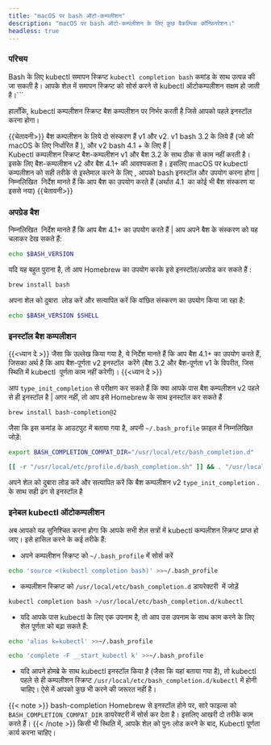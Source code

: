 ```yaml
---
title: "macOS पर bash ऑटो-कम्पलीशन"
description: "macOS पर bash ऑटो-कम्पलीशन के लिए कुछ वैकल्पिक कॉन्फ़िगरेशन।"
headless: true
---
```


### परिचय

Bash के लिए kubectl समापन स्क्रिप्ट `kubectl completion bash` कमांड के साथ उत्पन्न की जा सकती है। आपके शेल में समापन स्क्रिप्ट को सोर्स करने से kubectl ऑटोकम्पलीशन सक्षम हो जाती है।```

हालाँकि, kubectl कम्पलीशन स्क्रिप्ट बैश कम्पलीशन पर निर्भर करती है जिसे आपको पहले इनस्टॉल करना होगा।

{{चेतावनी>}} बैश कम्पलीशन के लिये दो संस्करण हैं  v1 और v2. v1 bash 3.2 के लिये हैं (जो की macOS के लिए निर्धारित हैं ), और v2 bash 4.1 + के लिए हैं |   
Kubectl कम्पलीशन स्क्रिप्ट  बैश-कम्पलीशन v1 और बैश 3.2 के साथ ठीक से काम नहीं करती है। इसके लिए बैश-कम्पलीशन v2 और बैश 4.1+ की आवश्यकता है।
इसलिए macOS पर kubectl कम्पलीशन को सही तरीके से इस्तेमाल करने के लिए , आपको bash इनस्टॉल और उपयोग करना होगा | निम्नलिखित  निर्देश मानते हैं कि आप बैश का उपयोग करते हैं (अर्थात 4.1  का कोई भी बैश संस्करण या इससे नया)
{{चेतावनी>}}

### अपग्रेड बैश 

निम्नलिखित  निर्देश मानते हैं कि आप बैश 4.1+ का उपयोग करते हैं | आप अपने बैश के संस्करण को   यह चलाकर देख सकते हैं:
```bash
echo $BASH_VERSION
```

यदि यह बहुत पुराना है, तो आप Homebrew का उपयोग करके इसे इनस्टॉल/अपग्रेड कर सकते हैं :
```bash
brew install bash
```

अपना शेल को दुबारा  लोड करें और सत्यापित करें कि वांछित संस्करण का उपयोग किया जा रहा है:
```bash
echo $BASH_VERSION $SHELL
```

### इनस्टॉल बैश कम्पलीशन

{{<ध्यान दे >}}
जैसा कि उल्लेख किया गया है, ये निर्देश मानते हैं कि आप बैश 4.1+ का उपयोग करते हैं, जिसका अर्थ है कि आप बैश-पूर्णता v2 इनस्टॉल  करेंगे (बैश 3.2 और बैश-पूर्णता v1 के विपरीत, जिस स्थिति में kubectl  पूर्णता काम नहीं करेगी)।
{{<ध्यान दे >}}

आप `type_init_completion` से परीक्षण कर सकते हैं कि क्या आपके पास बैश कम्पलीशन v2 पहले से ही इनस्टॉल है | अगर नहीं, तो आप इसे Homebrew के साथ इनस्टॉल कर सकते हैं

```bash
brew install bash-completion@2
```

जैसा कि इस कमांड के आउटपुट में बताया गया है, अपनी `~/.bash_profile` फ़ाइल में निम्नलिखित जोड़ें:

```bash
export BASH_COMPLETION_COMPAT_DIR="/usr/local/etc/bash_completion.d"

[[ -r "/usr/local/etc/profile.d/bash_completion.sh" ]] && . "/usr/local/etc/profile.d/bash_completion.sh"
```
  
अपने शेल को दुबारा लोड करें और सत्यापित करें कि बैश कम्पलीशन v2 `type_init_completion` . के साथ सही ढंग से इनस्टॉल है

### इनेबल kubectl ऑटोकम्पलीशन

अब आपको यह सुनिश्चित करना होगा कि आपके सभी शेल सत्रों में kubectl कम्पलीशन स्क्रिप्ट प्राप्त हो जाए। इसे हासिल करने के कई तरीके हैं:

- अपने कम्पलीशन स्क्रिप्ट को  `~/.bash_profile`  में सोर्स करें  
```bash
echo 'source <(kubectl completion bash)' >>~/.bash_profile
```

- कम्पलीशन स्क्रिप्ट को `/usr/local/etc/bash_completion.d` डायरेक्टरी  में जोड़ें
```bash
kubectl completion bash >/usr/local/etc/bash_completion.d/kubectl
```

- यदि आपके पास kubectl के लिए एक उपनाम है, तो आप उस उपनाम के साथ काम करने के लिए शेल पूर्णता को बढ़ा सकते हैं:
```bash
echo 'alias k=kubectl' >>~/.bash_profile

echo 'complete -F __start_kubectl k' >>~/.bash_profile
```

- यदि आपने होमब्रे के साथ kubectl इनस्टॉल किया है (जैसा कि यहां बताया गया है), तो kubectl पहले से ही कम्पलीशन स्क्रिप्ट `/usr/local/etc/bash_completion.d/kubectl` में होनी चाहिए। ऐसे में आपको कुछ भी करने की जरूरत नहीं है।

{{< note >}}
bash-completion Homebrew से इनस्टॉल होने पर, सारे फाइल्स को `BASH_COMPLETION_COMPAT_DIR` डायरेक्टरी में सोर्स कर देता है। इसलिए आखरी दो तरीके काम करते हैं।
{{< /note >}}
किसी भी स्थिति में, आपके शेल को पुनः लोड करने के बाद, Kubectl पूर्णता कार्य करना चाहिए।
